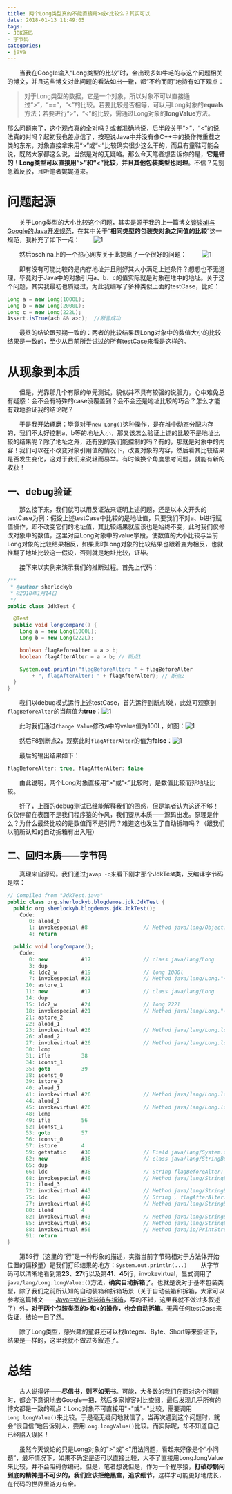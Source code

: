 ```yaml
---
title: 两个Long类型真的不能直接用>或<比较么？其实可以
date: 2018-01-13 11:49:05
tags:
- JDK源码
- 字节码
categories:
- java
---
```


　　当我在Google输入“Long类型的比较”时，会出现多如牛毛的与这个问题相关的博文，并且这些博文对此问题的看法如出一辙，都“不约而同”地持有如下观点：
> 对于Long类型的数据，它是一个对象，所以对象不可以直接通过“>”，“==”，“<”的比较。若要比较是否相等，可以用Long对象的**equals**方法；若要进行“>”，“<”的比较，需通过Long对象的**longValue**方法。

那么问题来了，这个观点真的全对吗？或者准确地说，后半段关于“>”，“<”的说法真的对吗？起初我也差点信了，按理说Java中并没有像C++中的操作符重载之类的东东，对象直接拿来用“>”或“<”比较确实很少这么干的，而且有童鞋可能会说，既然大家都这么说，当然是对的无疑咯。那么今天笔者想告诉你的是，**它是错的**！**Long类型可以直接用“>”和“<”比较，并且其他包装类型也同理**。不信？先别急着反驳，且听笔者娓娓道来。

<!--more-->

# 问题起源

　　关于Long类型的大小比较这个问题，其实是源于我的上一篇博文[谈谈ali与Google的Java开发规范](http://www.yangbing.club/2017/12/30/talk-about-ali-and-google-s-java-developing-guideline/)，在其中关于“**相同类型的包装类对象之间值的比较**”这一规范，我补充了如下一点：
　　![1](two-long-types-can-not-use-left-parenthesis-or-right-parenthesis-to-compare-with-each-other-directly-No-they-can/Image1.png)

　　然后oschina上的一个热心网友关于此提出了一个很好的问题：
　　
![1](two-long-types-can-not-use-left-parenthesis-or-right-parenthesis-to-compare-with-each-other-directly-No-they-can/Image2.png)

　　即有没有可能比较的是内存地址并且刚好其大小满足上述条件？想想也不无道理，毕竟对于Java中的对象引用a、b、c的值实际就是对象在堆中的地址。关于这个问题，其实我最初也质疑过，为此我编写了多种类似上面的testCase，比如：

```java
Long a = new Long(1000L);
Long b = new Long(2000L);
Long c = new Long(222L);
Assert.isTrue(a<b && a>c);	//断言成功
```

　　最终的结论跟预期一致的：两者的比较结果跟Long对象中的数值大小的比较结果是一致的，至少从目前所尝试过的所有testCase来看是这样的。

# 从现象到本质

　　但是，光靠那几个有限的单元测试，貌似并不具有较强的说服力，心中难免总有疑惑：会不会有特殊的case没覆盖到？会不会还是地址比较的巧合？怎么才能有效地验证我的结论呢？

　　于是我开始琢磨：毕竟对于`new Long()`这种操作，是在堆中动态分配内存的，我们不太好控制a、b等的地址大小，那又该怎么验证上述的比较不是地址比较的结果呢？除了地址之外，还有别的我们能控制的吗？有的，那就是对象中的内容！我们可以在不改变对象引用值的情况下，改变对象的内容，然后看其比较结果是否发生变化，这对于我们来说轻而易举。有时候换个角度思考问题，就能有新的收获！

## 一、debug验证

　　那么接下来，我们就可以用反证法来证明上述问题，还是以本文开头的testCase为例：假设上述testCase中比较的是地址值，只要我们不对a、b进行赋值操作，即不改变它们的地址值，其比较结果就应该也是始终不变，此时我们仅修改对象中的数值，这里对应Long对象中的value字段，使数值的大小比较与当前Long对象的比较结果相反，如果此时Long对象的比较结果也跟着变为相反，也就推翻了地址比较这一假设，否则就是地址比较，证毕。

　　接下来以实例来演示我们的推断过程。首先上代码：

```java
/**
 * @author sherlockyb
 * @2018年1月14日
 */
public class JdkTest {

  @Test
  public void longCompare() {
    Long a = new Long(1000L);
    Long b = new Long(222L);

    boolean flagBeforeAlter = a > b;
    boolean flagAfterAlter = a > b; // 断点1

    System.out.println("flagBeforeAlter: " + flagBeforeAlter
        + ", flagAfterAlter: " + flagAfterAlter); // 断点2
  }
}
```

　　我们以debug模式运行上述testCase，首先运行到断点1处，此处可观察到`flagBeforeAlter`的当前值为**true**：![1](two-long-types-can-not-use-left-parenthesis-or-right-parenthesis-to-compare-with-each-other-directly-No-they-can/Image3.png)

　　此时我们通过`Change Value`修改a中的value值为100L，如图：![1](two-long-types-can-not-use-left-parenthesis-or-right-parenthesis-to-compare-with-each-other-directly-No-they-can/Image4.png)

　　然后F8到断点2，观察此时`flagAfterAlter`的值为**false**：![1](two-long-types-can-not-use-left-parenthesis-or-right-parenthesis-to-compare-with-each-other-directly-No-they-can/Image5.png)

　　最后的输出结果如下：
```java
flagBeforeAlter: true, flagAfterAlter: false
```

　　由此说明，两个Long对象直接用“>”或“<”比较时，是数值比较而非地址比较。

　　好了，上面的debug测试已经能解释我们的困惑，但是笔者认为这还不够！仅仅停留在表面不是我们程序猿的作风，我们要从本质——源码出发。原理是什么？为什么最终比较的是数值而不是引用？难道这也发生了自动拆箱吗？（跟我们以前所认知的自动拆箱有出入哦）

## 二、回归本质——字节码

　　真理来自源码。我们通过`javap -c`来看下刚才那个JdkTest类，反编译字节码是啥：

```java
// Compiled from "JdkTest.java"
public class org.sherlockyb.blogdemos.jdk.JdkTest {
  public org.sherlockyb.blogdemos.jdk.JdkTest();
    Code:
       0: aload_0       
       1: invokespecial #8                  // Method java/lang/Object."<init>":()V
       4: return        

  public void longCompare();
    Code:
       0: new           #17                 // class java/lang/Long
       3: dup           
       4: ldc2_w        #19                 // long 1000l
       7: invokespecial #21                 // Method java/lang/Long."<init>":(J)V
      10: astore_1      
      11: new           #17                 // class java/lang/Long
      14: dup           
      15: ldc2_w        #24                 // long 222l
      18: invokespecial #21                 // Method java/lang/Long."<init>":(J)V
      21: astore_2      
      22: aload_1       
      23: invokevirtual #26                 // Method java/lang/Long.longValue:()J
      26: aload_2       
      27: invokevirtual #26                 // Method java/lang/Long.longValue:()J
      30: lcmp          
      31: ifle          38
      34: iconst_1      
      35: goto          39
      38: iconst_0      
      39: istore_3      
      40: aload_1       
      41: invokevirtual #26                 // Method java/lang/Long.longValue:()J
      44: aload_2       
      45: invokevirtual #26                 // Method java/lang/Long.longValue:()J
      48: lcmp          
      49: ifle          56
      52: iconst_1      
      53: goto          57
      56: iconst_0      
      57: istore        4
      59: getstatic     #30                 // Field java/lang/System.out:Ljava/io/PrintStream;
      62: new           #36                 // class java/lang/StringBuilder
      65: dup           
      66: ldc           #38                 // String flagBeforeAlter: 
      68: invokespecial #40                 // Method java/lang/StringBuilder."<init>":(Ljava/lang/String;)V
      71: iload_3       
      72: invokevirtual #43                 // Method java/lang/StringBuilder.append:(Z)Ljava/lang/StringBuilder;
      75: ldc           #47                 // String , flagAfterAlter: 
      77: invokevirtual #49                 // Method java/lang/StringBuilder.append:(Ljava/lang/String;)Ljava/lang/StringBuilder;
      80: iload         4
      82: invokevirtual #43                 // Method java/lang/StringBuilder.append:(Z)Ljava/lang/StringBuilder;
      85: invokevirtual #52                 // Method java/lang/StringBuilder.toString:()Ljava/lang/String;
      88: invokevirtual #56                 // Method java/io/PrintStream.println:(Ljava/lang/String;)V
      91: return        
}
```

　　第59行（这里的“行”是一种形象的描述，实指当前字节码相对于方法体开始位置的偏移量）是我们打印结果的地方：`System.out.println(...)`
　　从字节码可以清晰地看到第**23**、**27**行以及第**41**、**45**行，invokevirtual，显式调用了`java/lang/Long.longValue:()`方法，**确实自动拆箱**了。也就是说对于基本包装类型，除了我们之前所认知的自动装箱和拆箱场景（关于自动装箱和拆箱，大家可以参考这篇博文——[Java中的自动装箱与拆箱](https://droidyue.com/blog/2015/04/07/autoboxing-and-autounboxing-in-java/)，写的不错，这里我就不做过多叙述了）外，**对于两个包装类型的>和<的操作，也会自动拆箱**。无需任何testCase来佐证，结论一目了然。

　　除了Long类型，感兴趣的童鞋还可以找Integer、Byte、Short等来验证下，结果是一样的，这里我就不做过多叙述了。

# 总结

　　古人说得好——**尽信书，则不如无书**。可能，大多数的我们在面对这个问题时，都会下意识地去Google一把，然后多家博客对比查阅，最后发现几乎所有的博文都是一致的观点：Long对象不可直接用">"或"<"比较，需要调用`Long.longValue()`来比较。于是毫无疑问地就信了。当再次遇到这个问题时，就会“很自信”地告诉别人，要用`Long.longValue()`比较。而实际呢，却不知道自己已经陷入误区！

　　虽然今天谈论的只是Long对象的">"或"<"用法问题，看起来好像是个“小问题”，最坏情况下，如果不确定是否可以直接比较，大不了直接用Long.longValue来比较，并不会阻碍你编码。但是，笔者想说但是，作为一个程序猿，**打破砂锅问到底的精神是不可少的，我们应该拒绝黑盒，追求细节**，这样才可能更好地成长，在代码的世界里游刃有余。